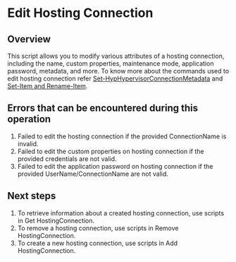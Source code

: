 # Edit Hosting Connection
## Overview
This script allows you to modify various attributes of a hosting connection, including the name, custom properties, maintenance mode, application password, metadata, and more. 
To know more about the commands used to edit hosting connection refer [Set-HypHypervisorConnectionMetadata](https://developer-docs.citrix.com/en-us/citrix-virtual-apps-desktops-sdk/2206/Host/Set-HypHypervisorConnectionMetadata.html) and [Set-Item and Rename-Item](https://developer-docs.citrix.com/en-us/citrix-virtual-apps-desktops-sdk/current-release/HostService/about_HypHostSnapIn.html).

## Errors that can be encountered during this operation
1. Failed to edit the hosting connection if the provided ConnectionName is invalid.
2. Failed to edit the custom properties on hosting connection if the provided credentials are not valid.
3. Failed to edit the application password on hosting connection if the provided UserName/ConnectionName are not valid.

## Next steps
1. To retrieve information about a created hosting connection, use scripts in Get HostingConnection.
2. To remove a hosting connection, use scripts in Remove HostingConnection.
3. To create a new hosting connection, use scripts in Add HostingConnection.